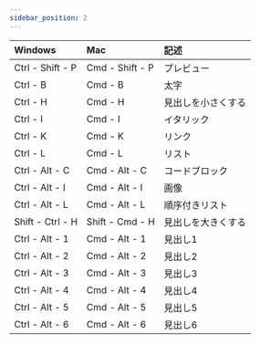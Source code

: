 ```yaml
---
sidebar_position: 2
---
```


| Windows | Mac | 記述 |
:--- | :--- | :---
Ctrl - Shift - P | Cmd - Shift - P | プレビュー
Ctrl - B | Cmd - B | 太字
Ctrl - H | Cmd - H | 見出しを小さくする
Ctrl - I | Cmd - I | イタリック
Ctrl - K | Cmd - K | リンク
Ctrl - L | Cmd - L | リスト
Ctrl - Alt - C | Cmd - Alt - C | コードブロック
Ctrl - Alt - I | Cmd - Alt - I | 画像
Ctrl - Alt - L | Cmd - Alt - L | 順序付きリスト
Shift - Ctrl - H | Shift - Cmd - H | 見出しを大きくする
Ctrl - Alt - 1 | Cmd - Alt - 1 | 見出し1
Ctrl - Alt - 2 | Cmd - Alt - 2 | 見出し2
Ctrl - Alt - 3 | Cmd - Alt - 3 | 見出し3
Ctrl - Alt - 4 | Cmd - Alt - 4 | 見出し4
Ctrl - Alt - 5 | Cmd - Alt - 5 | 見出し5
Ctrl - Alt - 6 | Cmd - Alt - 6 | 見出し6
